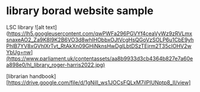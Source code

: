 # library borad website sample

LSC library
![alt text](https://lh5.googleusercontent.com/qwPWFa296PGVYf4ceaVyWz9zRVLmxsnaxeAO2_Za9K8I9K2B6VO3d8whIHObbxOJtVcgHsQGoVzSOLP6u1CbE9yhPhlB7YV8xGVhlXrTvt_RtAkXn09GHiNknsHwDglLbtDSzTEjrm2T35cIOHV2wYbUg=nw](https://www.parliament.uk/contentassets/aa8b9933d3cb4364b827e7a60ea898e0/hl_library_roger-harris2022.jpg)

[librarian handbook][https://drive.google.com/file/d/1gNilI_ws1JOCsFQLxM7ilPIUNptp8_II/view]


